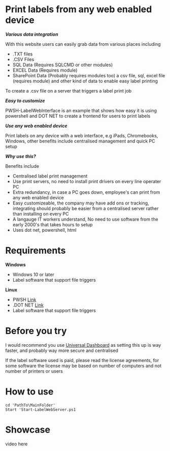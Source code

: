# Print labels from any web enabled device
***Various data integration***

With this website users can easily grab data from various places including
* .TXT files
* .CSV Files
* SQL Data (Requires SQLCMD or other modules)
* EXCEL Data (Requires module)
* SharePoint Data (Probably requires modules too)
a csv file, sql, excel file (requires module) and other kind of data to enable easy label printing

To create a .csv file on a server that triggers a label print job

***Easy to customize***

PWSH-LabelWebInterface is an example that shows how easy it is using powershell and DOT NET to create a frontend for users to print labels

***Use any web enabled device***

Print labels on any device with a web interface, e.g iPads, Chromebooks, Windows, other benefits include centralised management and quick PC setup

***Why use this?***

Benefits include
* Centralised label print management
* Use print servers, no need to install print drivers on every line operater PC
* Extra redundancy, in case a PC goes down, employee's can print from any web enabled device
* Easy customizeable, the company may have add ons or tracking, integrating should probably be easier from a centralised server rather than installing on every PC
* A langauge IT workers understand, No need to use software from the early 2000's that takes hours to setup
* Uses dot net, powershell, html

# Requirements

**Windows**

* Windows 10 or later
* Label software that support file triggers

**Linux**

* PWSH
[Link](https://learn.microsoft.com/en-us/powershell/scripting/install/installing-powershell-on-linux?view=powershell-7.2)
* .DOT NET
[Link](https://learn.microsoft.com/en-us/dotnet/core/install/linux)
* Label software that support file triggers

# Before you try
I would recommend you use [Universal Dashboard](https://ironmansoftware.com/powershell-universal) as setting this up is way faster, and probably way more secure and centralised

If the label software used is paid, please read the license agreements, for some software the license may be based on number of computers and not number of printers or users

# How to use
```
cd 'PathTo\MainFolder'
Start 'Start-LabelWebServer.ps1

```
# Showcase

video here
